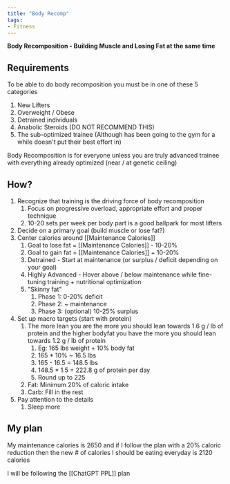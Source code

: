 ```yaml
---
title: "Body Recomp"
tags:
- Fitness
---
```

**Body Recomposition - Building Muscle and Losing Fat at the same time**

## Requirements

To be able to do body recomposition you must be in one of these 5 categories

1. New Lifters
2. Overweight / Obese
3. Detrained individuals
4. Anabolic Steroids (DO NOT RECOMMEND THIS)
5. The sub-optimized trainee (Although has been going to the gym for a while doesn't put their best effort in)

Body Recomposition is for everyone unless you are truly advanced trainee with everything already optimized (near / at genetic ceiling) 

## How?

1. Recognize that training is the driving force of body recomposition
	1. Focus on progressive overload, appropriate effort and proper technique
	2. 10-20 sets per week per body part is a good ballpark for most lifters
2. Decide on a primary goal (build muscle or lose fat?)
3. Center calories around [[Maintenance Calories]] 
	1. Goal to lose fat = [[Maintenance Calories]] - 10-20%
	2. Goal to gain fat = [[Maintenance Calories]] + 10-20% 
	3. Detrained - Start at maintenance (or surplus / deficit depending on your goal)
	4. Highly Advanced - Hover above / below maintenance while fine-tuning training + nutritional optimization
	5. "Skinny fat"
		1. Phase 1: 0-20% deficit
		2. Phase 2: ~ maintenance
		3. Phase 3: (optional) 10-25% surplus
4. Set up macro targets (start with protein)
	1. The more lean you are the more you should lean towards 1.6 g / lb of protein and the higher bodyfat you have the more you should lean towards 1.2 g / lb of protein
		1. Eg: 165 lbs weight + 10% body fat
		2. 165 * 10% ~ 16.5 lbs
		3. 165 - 16.5 = 148.5 lbs
		4. 148.5 * 1.5 = 222.8 g of protein per day
		5. Round up to 225
	2. Fat: Minimum 20% of caloric intake
	3. Carb: Fill in the rest
5. Pay attention to the details
	1. Sleep more

## My plan

My maintenance calories is 2650 and if I follow the plan with a 20% caloric reduction then the new # of calories I should be eating everyday is 2120 calories 

I will be following the [[ChatGPT PPL]] plan